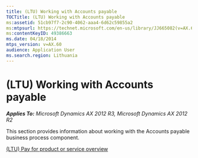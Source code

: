 ```yaml
---
title: (LTU) Working with Accounts payable
TOCTitle: (LTU) Working with Accounts payable
ms:assetid: 51cb97f7-2c90-4062-aaa4-6d62c59855a2
ms:mtpsurl: https://technet.microsoft.com/en-us/library/JJ665082(v=AX.60)
ms:contentKeyID: 49386663
ms.date: 04/18/2014
mtps_version: v=AX.60
audience: Application User
ms.search.region: Lithuania
---
```


# (LTU) Working with Accounts payable 


_**Applies To:** Microsoft Dynamics AX 2012 R3, Microsoft Dynamics AX 2012 R2_

This section provides information about working with the Accounts payable business process component.

[(LTU) Pay for product or service overview](ltu-pay-for-product-or-service-overview.md)

  


